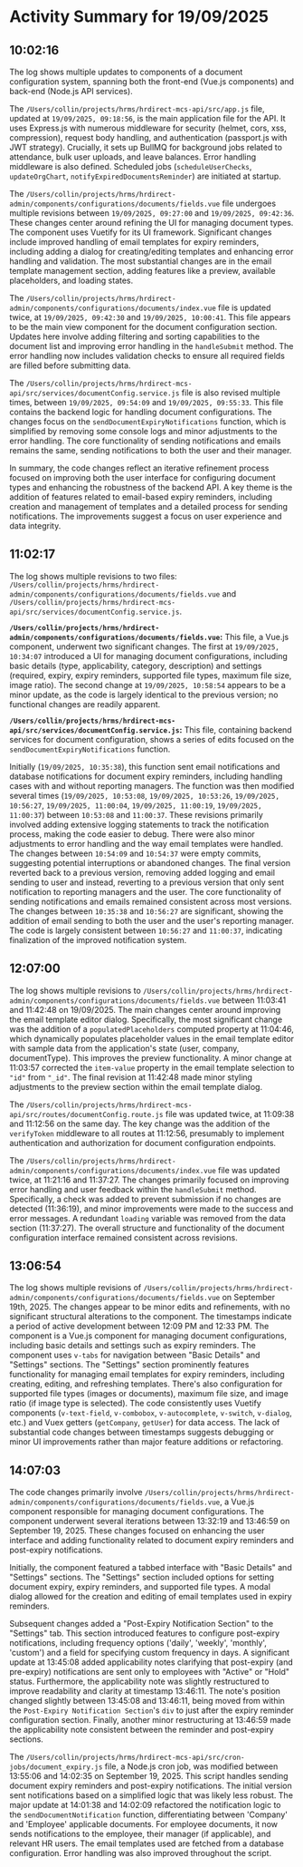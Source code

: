 # Activity Summary for 19/09/2025

## 10:02:16
The log shows multiple updates to components of a document configuration system, spanning both the front-end (Vue.js components) and back-end (Node.js API services).

The `/Users/collin/projects/hrms/hrdirect-mcs-api/src/app.js` file, updated at `19/09/2025, 09:18:56`, is the main application file for the API.  It uses Express.js with numerous middleware for security (helmet, cors, xss, compression),  request body handling, and authentication (passport.js with JWT strategy).  Crucially, it sets up BullMQ for background jobs related to attendance, bulk user uploads, and leave balances.  Error handling middleware is also defined.  Scheduled jobs (`scheduleUserChecks`, `updateOrgChart`, `notifyExpiredDocumentsReminder`) are initiated at startup.

The `/Users/collin/projects/hrms/hrdirect-admin/components/configurations/documents/fields.vue` file undergoes multiple revisions between `19/09/2025, 09:27:00` and `19/09/2025, 09:42:36`. These changes center around refining the UI for managing document types.  The component uses Vuetify for its UI framework.  Significant changes include improved handling of email templates for expiry reminders, including adding a dialog for creating/editing templates and enhancing error handling and validation.  The most substantial changes are in the email template management section, adding features like a preview, available placeholders, and loading states.

The `/Users/collin/projects/hrms/hrdirect-admin/components/configurations/documents/index.vue` file is updated twice, at `19/09/2025, 09:42:30` and `19/09/2025, 10:00:41`. This file appears to be the main view component for the document configuration section. Updates here involve adding filtering and sorting capabilities to the document list and improving error handling in the `handleSubmit` method. The error handling now includes validation checks to ensure all required fields are filled before submitting data.

The `/Users/collin/projects/hrms/hrdirect-mcs-api/src/services/documentConfig.service.js` file is also revised multiple times, between `19/09/2025, 09:54:09` and `19/09/2025, 09:55:33`.  This file contains the backend logic for handling document configurations.  The changes focus on the `sendDocumentExpiryNotifications` function, which is simplified by removing some console logs and minor adjustments to the error handling.  The core functionality of sending notifications and emails remains the same, sending notifications to both the user and their manager.


In summary, the code changes reflect an iterative refinement process focused on improving both the user interface for configuring document types and enhancing the robustness of the backend API. A key theme is the addition of features related to email-based expiry reminders, including creation and management of templates and a detailed process for sending notifications. The improvements suggest a focus on user experience and data integrity.


## 11:02:17
The log shows multiple revisions to two files: `/Users/collin/projects/hrms/hrdirect-admin/components/configurations/documents/fields.vue` and `/Users/collin/projects/hrms/hrdirect-mcs-api/src/services/documentConfig.service.js`.

**`/Users/collin/projects/hrms/hrdirect-admin/components/configurations/documents/fields.vue`:** This file, a Vue.js component, underwent two significant changes.  The first at `19/09/2025, 10:34:07` introduced a UI for managing document configurations, including basic details (type, applicability, category, description) and settings (required, expiry, expiry reminders, supported file types, maximum file size, image ratio). The second change at `19/09/2025, 10:58:54` appears to be a minor update, as the code is largely identical to the previous version;  no functional changes are readily apparent.


**`/Users/collin/projects/hrms/hrdirect-mcs-api/src/services/documentConfig.service.js`:**  This file, containing backend services for document configuration, shows a series of edits focused on the `sendDocumentExpiryNotifications` function.

Initially (`19/09/2025, 10:35:38`), this function sent email notifications and database notifications for document expiry reminders, including handling cases with and without reporting managers.  The function was then modified several times (`19/09/2025, 10:53:08`, `19/09/2025, 10:53:26`, `19/09/2025, 10:56:27`, `19/09/2025, 11:00:04`, `19/09/2025, 11:00:19`, `19/09/2025, 11:00:37`) between `10:53:08` and `11:00:37`.  These revisions primarily involved adding extensive logging statements to track the notification process, making the code easier to debug.  There were also minor adjustments to error handling and the way email templates were handled. The changes between `10:54:09` and `10:54:37` were empty commits, suggesting potential interruptions or abandoned changes. The final version reverted back to a previous version, removing added logging and email sending to user and instead, reverting to a previous version that only sent notification to reporting managers and the user.  The core functionality of sending notifications and emails remained consistent across most versions.  The changes between `10:35:38` and `10:56:27` are significant, showing the addition of email sending to both the user and the user's reporting manager. The code is largely consistent between `10:56:27` and `11:00:37`, indicating finalization of the improved notification system.


## 12:07:00
The log shows multiple revisions to `/Users/collin/projects/hrms/hrdirect-admin/components/configurations/documents/fields.vue` between 11:03:41 and 11:42:48 on 19/09/2025.  The main changes center around improving the email template editor dialog.  Specifically, the most significant change was the addition of a `populatedPlaceholders` computed property at 11:04:46, which dynamically populates placeholder values in the email template editor with sample data from the application's state (user, company, documentType).  This improves the preview functionality.  A minor change at 11:03:57 corrected the `item-value` property in the email template selection to `"id"` from `"_id"`.  The final revision at 11:42:48 made minor styling adjustments to the preview section within the email template dialog.


The `/Users/collin/projects/hrms/hrdirect-mcs-api/src/routes/documentConfig.route.js` file was updated twice, at 11:09:38 and 11:12:56 on the same day. The key change was the addition of the `verifyToken` middleware to all routes at 11:12:56, presumably to implement authentication and authorization for document configuration endpoints.


The `/Users/collin/projects/hrms/hrdirect-admin/components/configurations/documents/index.vue` file was updated twice, at 11:21:16 and 11:37:27.  The changes primarily focused on improving error handling and user feedback within the `handleSubmit` method.  Specifically, a check was added to prevent submission if no changes are detected (11:36:19), and minor improvements were made to the success and error messages. A redundant `loading` variable was removed from the data section (11:37:27).  The overall structure and functionality of the document configuration interface remained consistent across revisions.


## 13:06:54
The log shows multiple revisions of `/Users/collin/projects/hrms/hrdirect-admin/components/configurations/documents/fields.vue` on September 19th, 2025.  The changes appear to be minor edits and refinements, with no significant structural alterations to the component.  The timestamps indicate a period of active development between 12:09 PM and 12:33 PM.  The component is a Vue.js component for managing document configurations, including basic details and settings such as expiry reminders. The component uses  `v-tabs` for navigation between "Basic Details" and "Settings" sections. The "Settings" section prominently features functionality for managing email templates for expiry reminders, including creating, editing, and refreshing templates.  There's also configuration for supported file types (images or documents), maximum file size, and image ratio (if image type is selected).  The code consistently uses Vuetify components (`v-text-field`, `v-combobox`, `v-autocomplete`, `v-switch`, `v-dialog`, etc.) and Vuex getters (`getCompany`, `getUser`) for data access.  The lack of substantial code changes between timestamps suggests debugging or minor UI improvements rather than major feature additions or refactoring.


## 14:07:03
The code changes primarily involve `/Users/collin/projects/hrms/hrdirect-admin/components/configurations/documents/fields.vue`, a Vue.js component responsible for managing document configurations.  The component underwent several iterations between 13:32:19 and 13:46:59 on September 19, 2025.  These changes focused on enhancing the user interface and adding functionality related to document expiry reminders and post-expiry notifications.

Initially, the component featured a tabbed interface with "Basic Details" and "Settings" sections.  The "Settings" section included options for setting document expiry, expiry reminders, and supported file types.  A modal dialog allowed for the creation and editing of email templates used in expiry reminders.

Subsequent changes added a "Post-Expiry Notification Section" to the "Settings" tab. This section introduced features to configure post-expiry notifications, including frequency options ('daily', 'weekly', 'monthly', 'custom') and a field for specifying custom frequency in days.  A significant update at 13:45:08 added applicability notes clarifying that post-expiry (and pre-expiry) notifications are sent only to employees with "Active" or "Hold" status.  Furthermore, the applicability note was slightly restructured to improve readability and clarity at timestamp 13:46:11. The note's position changed slightly between 13:45:08 and 13:46:11, being moved from within the `Post-Expiry Notification Section`'s `div` to just after the expiry reminder configuration section.  Finally, another minor restructuring at 13:46:59 made the applicability note consistent between the reminder and post-expiry sections.


The `/Users/collin/projects/hrms/hrdirect-mcs-api/src/cron-jobs/document_expiry.js` file, a Node.js cron job, was modified between 13:55:06 and 14:02:35 on September 19, 2025.  This script handles sending document expiry reminders and post-expiry notifications.  The initial version sent notifications based on a simplified logic that was likely less robust.  The major update at 14:01:38 and 14:02:09 refactored the notification logic to the `sendDocumentNotification` function, differentiating between 'Company' and 'Employee' applicable documents. For employee documents, it now sends notifications to the employee, their manager (if applicable), and relevant HR users.  The email templates used are fetched from a database configuration.  Error handling was also improved throughout the script.
